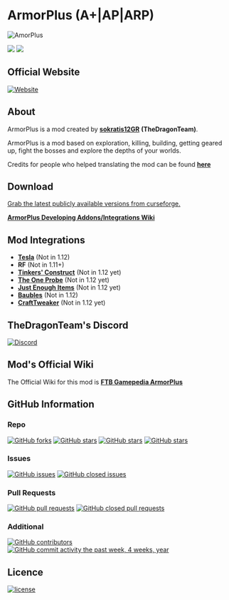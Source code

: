 # ArmorPlus (A+|AP|ARP)

![](https://sokratis12gr.com/uploads/headerimg.jpg "AmorPlus")

[![](http://cf.way2muchnoise.eu/full_armorplus_downloads.svg)](https://minecraft.curseforge.com/projects/armorplus)
[![](http://cf.way2muchnoise.eu/versions/armorplus.svg)](https://minecraft.curseforge.com/projects/armorplus)

## Official Website

[![Website](https://img.shields.io/website-online-offline-green-orange/https/sokratis12gr.com/mods/armorplus/index.php.svg?style=flat)](https://sokratis12gr.com/mods/armorplus/)

## About

ArmorPlus is a mod created by **[sokratis12GR](https://sokratis12gr.com)** **(TheDragonTeam)**. 

ArmorPlus is a mod based on exploration, killing, building, getting geared up, fight the bosses and explore the depths of your worlds.

Credits for people who helped translating the mod can be found **[here](https://github.com/TheDragonTeam/ArmorPlus/blob/1.12/src/main/resources/assets/armorplus/lang/credits.md)**

## Download

[Grab the latest publicly available versions from curseforge.](https://minecraft.curseforge.com/projects/armorplus/files)

**[ArmorPlus Developing Addons/Integrations Wiki](https://github.com/TheDragonTeam/ArmorPlus/wiki)**

## Mod Integrations

* **[Tesla](https://minecraft.curseforge.com/projects/tesla)** (Not in 1.12)
* **RF** (Not in 1.11+)
* **[Tinkers' Construct](https://minecraft.curseforge.com/projects/tinkers-construct)** (Not in 1.12 yet)
* **[The One Probe](https://minecraft.curseforge.com/projects/the-one-probe)** (Not in 1.12 yet)
* **[Just Enough Items](https://minecraft.curseforge.com/projects/just-enough-items-jei)** (Not in 1.12 yet)
* **[Baubles](https://minecraft.curseforge.com/projects/baubles)** (Not in 1.12)
* **[CraftTweaker](https://minecraft.curseforge.com/projects/crafttweaker)** (Not in 1.12 yet)

## TheDragonTeam's Discord

[![Discord](https://img.shields.io/discord/213305542712623105.svg?style=flat&colorB=7289DA)](https://discord.gg/ZVwmqyx)

## Mod's Official Wiki

The Official Wiki for this mod is
**[FTB Gamepedia ArmorPlus](https://ftb.gamepedia.com/ArmorPlus)**

## GitHub Information

### Repo
[![GitHub forks](https://img.shields.io/github/forks/thedragonteam/armorplus.svg?style=social&label=Fork)](https://github.com/TheDragonTeam/ArmorPlus)
[![GitHub stars](https://img.shields.io/github/stars/thedragonteam/armorplus.svg?style=social&label=Stars)](https://github.com/TheDragonTeam/ArmorPlus)
[![GitHub stars](https://img.shields.io/github/watchers/thedragonteam/armorplus.svg?style=social&label=Watch)](https://github.com/TheDragonTeam/ArmorPlus)
[![GitHub stars](https://img.shields.io/github/followers/sokratis12GR.svg?style=social&label=Follow)](https://github.com/sokratis12GR)
### Issues
[![GitHub issues](https://img.shields.io/github/issues/thedragonteam/armorplus.svg?colorB=green)]()
[![GitHub closed issues](https://img.shields.io/github/issues-closed/thedragonteam/armorplus.svg?colorB=ff5900)]()
### Pull Requests
[![GitHub pull requests](https://img.shields.io/github/issues-pr/thedragonteam/armorplus.svg?colorB=green)]()
[![GitHub closed pull requests](https://img.shields.io/github/issues-pr-closed/thedragonteam/armorplus.svg?colorB=ff5900)]()
### Additional
[![GitHub contributors](https://img.shields.io/github/contributors/thedragonteam/armorplus.svg)]()
[![GitHub commit activity the past week, 4 weeks, year](https://img.shields.io/github/commit-activity/y/thedragonteam/armorplus.svg)]()

## Licence

[![license](https://img.shields.io/github/license/TheDragonTeam/ArmorPlus.svg)](https://github.com/TheDragonTeam/ArmorPlus/blob/1.12/LICENSE)
